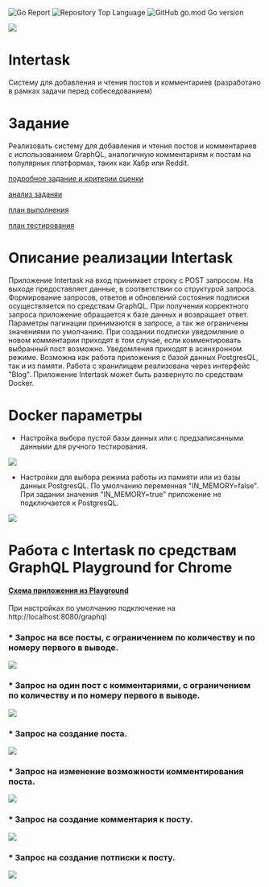 ![Go Report](https://goreportcard.com/badge/github.com/AntonTyurin87/Intertask) ![Repository Top Language](https://img.shields.io/github/languages/top/AntonTyurin87/Intertask) ![GitHub go.mod Go version](https://img.shields.io/github/go-mod/go-version/AntonTyurin87/Intertask)

<a href="https://codeclimate.com/github/AntonTyurin87/Intertask/maintainability"><img src="https://api.codeclimate.com/v1/badges/01c7db710db54263326d/maintainability" /></a>


# Intertask
Систему для добавления и чтения постов и комментариев
(разработано в рамках задачи перед собеседованием)

# Задание

Реализовать систему для добавления и чтения постов и комментариев с использованием GraphQL, аналогичную комментариям к постам на популярных платформах, таких как Хабр или Reddit.

<c> [подробное задание и критерии оценки](https://github.com/AntonTyurin87/Intertask/blob/main/docs/task_text.md) </c>

<c> [анализ заданяи](https://github.com/AntonTyurin87/Intertask/blob/main/docs/analisis.md) </c>

<c> [план выполнения](https://github.com/AntonTyurin87/Intertask/blob/main/docs/work_plan.md) </c>

<c> [план тестирования](https://github.com/AntonTyurin87/Intertask/blob/main/docs/test_plan.md) </c>

# Описание реализации Intertask

Приложение Intertask на вход принимает строку с POST запросом. На выходе предоставляет данные, в соответствии со структурой запроса. Формирование запросов, ответов и обновлений состояния подписки осуществляется по средствам GraphQL. При получении корректного запроса приложение обращается к базе данных и возвращает ответ. Параметры пагинации принимаются в запросе, а так же ограничены значениями по умолчанию.
При создании подписки уведомление о новом комментарии приходят в том случае, если комментировать выбранный пост возможно. Уведомления приходят в асинхронном режиме.
Возможна как работа приложения с базой данных PostgresQL, так и из памяти. Работа с хранилищем реализована через интерфейс "Blog".
Приложение Intertask может быть развернуто по средствам Docker.

# Docker параметры

* Настройка выбора пустой базы данных или с предзаписанными данными для ручного тестирования.
<p align="left">
  <img src="https://github.com/AntonTyurin87/Intertask/blob/main/docs/imeges/DB.jpg">
</p>

* Настройки для выбора режима работы из памияти или из базы данных PostgresQL. По умолчанию переменная "IN_MEMORY=false". При задании значения "IN_MEMORY=true" приложение не подключается к PostgresQL.
<p align="left">
  <img src="https://github.com/AntonTyurin87/Intertask/blob/main/docs/imeges/Chenge.jpg">
</p>

# Работа с Intertask по средствам GraphQL Playground for Chrome

#### <c> [Схема приложения из Playground](https://github.com/AntonTyurin87/Intertask/blob/main/docs/introspectionSchema.json) </c>

При настройках по умолчанию подключение на http://localhost:8080/graphql

### * Запрос на все посты, с ограничением по количеству и по номеру первого в выводе.
<p align="left">
  <img src="https://github.com/AntonTyurin87/Intertask/blob/main/docs/imeges/query_posts.jpg">
</p>

### * Запрос на один пост с комментариями, с ограничением по количеству и по номеру первого в выводе.
<p align="left">
  <img src="https://github.com/AntonTyurin87/Intertask/blob/main/docs/imeges/query_post.jpg">
</p>

### * Запрос на создание поста.
<p align="left">
  <img src="https://github.com/AntonTyurin87/Intertask/blob/main/docs/imeges/mutatuin_createpost.jpg">
</p>

### * Запрос на изменение возможности комментирования поста.
<p align="left">
  <img src="https://github.com/AntonTyurin87/Intertask/blob/main/docs/imeges/mutatuin_commentstatus.jpg">
</p>

### * Запрос на создание комментария к посту.
<p align="left">
  <img src="https://github.com/AntonTyurin87/Intertask/blob/main/docs/imeges/mutatuin_createcomment.jpg">
</p>

### * Запрос на создание потписки к посту.
<p align="left">
  <img src="https://github.com/AntonTyurin87/Intertask/blob/main/docs/imeges/subscription_post.jpg">
</p>
